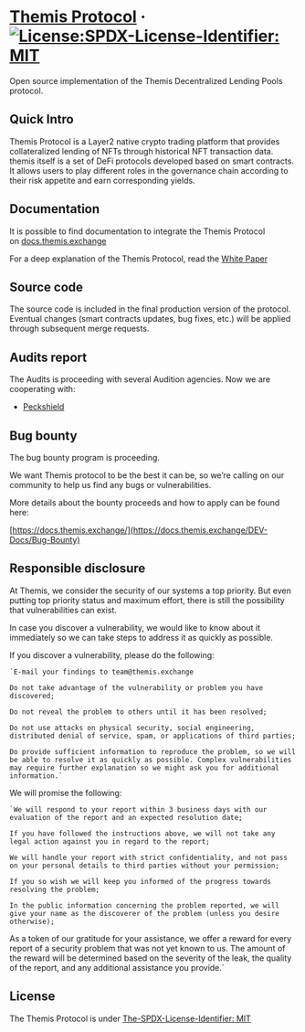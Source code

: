 # [Themis Protocol](https://themis.exchange/) &middot; [![License:SPDX-License-Identifier: MIT](https://img.shields.io/badge/License-SPDX-blue)](https://github.com/domcleal/spdx-licenses)

Open source implementation of the Themis Decentralized Lending Pools protocol. 

## Quick Intro

Themis Protocol is a Layer2 native crypto trading platform that provides collateralized lending of NFTs through historical NFT transaction data. themis itself is a set of DeFi protocols developed based on smart contracts. It allows users to play different roles in the governance chain according to their risk appetite and earn corresponding yields.

## **Documentation**

It is possible to find documentation to integrate the Themis Protocol on [docs.themis.exchange](https://docs.themis.exchange/)

For a deep explanation of the Themis Protocol, read the [White Paper](https://github.com/Themis-protocol/Introduction/blob/main/Themis-Protocol-V2-WhitePaper.md)

## **Source code**

The source code is included in the final production version of the protocol. Eventual changes (smart contracts updates, bug fixes, etc.) will be applied through subsequent merge requests.

## **Audits report**

The Audits is proceeding with several Audition agencies. Now we are cooperating with:

- [Peckshield](https://peckshield.com)

## **Bug bounty**

The bug bounty program is proceeding.

We want Themis protocol to be the best it can be, so we’re calling on our community to help us find any bugs or vulnerabilities.

More details about the bounty proceeds and how to apply can be found here:

[https://docs.themis.exchange/](https://docs.themis.exchange/DEV-Docs/Bug-Bounty)

## **Responsible disclosure**

At Themis, we consider the security of our systems a top priority. But even putting top priority status and maximum effort, there is still the possibility that vulnerabilities can exist.

In case you discover a vulnerability, we would like to know about it immediately so we can take steps to address it as quickly as possible.

If you discover a vulnerability, please do the following:

    `E-mail your findings to team@themis.exchange

    Do not take advantage of the vulnerability or problem you have discovered; 

    Do not reveal the problem to others until it has been resolved; 

    Do not use attacks on physical security, social engineering, distributed denial of service, spam, or applications of third parties;

    Do provide sufficient information to reproduce the problem, so we will be able to resolve it as quickly as possible. Complex vulnerabilities may require further explanation so we might ask you for additional information.`

We will promise the following:

    `We will respond to your report within 3 business days with our evaluation of the report and an expected resolution date; 

    If you have followed the instructions above, we will not take any legal action against you in regard to the report; 

    We will handle your report with strict confidentiality, and not pass on your personal details to third parties without your permission; 

    If you so wish we will keep you informed of the progress towards resolving the problem; 

    In the public information concerning the problem reported, we will give your name as the discoverer of the problem (unless you desire otherwise); 

As a token of our gratitude for your assistance, we offer a reward for every report of a security problem that was not yet known to us. The amount of the reward will be determined based on the severity of the leak, the quality of the report, and any additional assistance you provide.`

## **License**

The Themis Protocol is under [The-SPDX-License-Identifier: MIT](https://github.com/domcleal/spdx-licenses)
